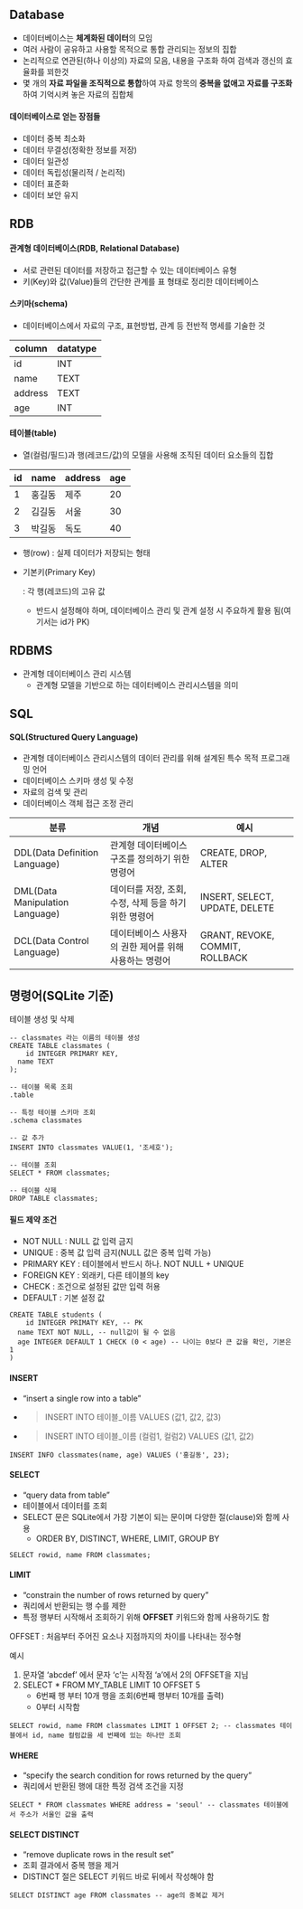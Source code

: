 ## Database

- 데이터베이스는 **체계화된 데이터**의 모임
- 여러 사람이 공유하고 사용할 목적으로 통합 관리되는 정보의 집합
- 논리적으로 연관된(하나 이상의) 자료의 모음, 내용을 구조화 하여 검색과 갱신의 효율화를 꾀한것
- 몇 개의 **자료 파일을 조직적으로 통합**하여 자료 항목의 **중복을 없애고** **자료를 구조화**하여 기억시켜 놓은 자료의 집합체



#### 데이터베이스로 얻는 장점들

- 데이터 중복 최소화
- 데이터 무결성(정확한 정보를 저장)
- 데이터 일관성
- 데이터 독립성(물리적 / 논리적)
- 데이터 표준화
- 데이터 보안 유지



## RDB

#### 관계형 데이터베이스(RDB, Relational Database)

- 서로 관련된 데이터를 저장하고 접근할 수 있는 데이터베이스 유형
- 키(Key)와 값(Value)들의 간단한 관계를 표 형태로 정리한 데이터베이스

#### 스키마(schema)

- 데이터베이스에서 자료의 구조, 표현방법, 관계 등 전반적 명세를 기술한 것

| column  | datatype |
| ------- | -------- |
| id      | INT      |
| name    | TEXT     |
| address | TEXT     |
| age     | INT      |

#### 테이블(table)

- 열(컬럼/필드)과 행(레코드/값)의 모델을 사용해 조직된 데이터 요소들의 집합

| id   | name   | address | age  |
| ---- | ------ | ------- | ---- |
| 1    | 홍길동 | 제주    | 20   |
| 2    | 김길동 | 서울    | 30   |
| 3    | 박길동 | 독도    | 40   |

- 행(row) : 실제 데이터가 저장되는 형태

- 기본키(Primary Key)

   

  : 각 행(레코드)의 고유 값

  - 반드시 설정해야 하며, 데이터베이스 관리 및 관계 설정 시 주요하게 활용 됨(여기서는 id가 PK)



## RDBMS

- 관계형 데이터베이스 관리 시스템
  - 관계형 모델을 기반으로 하는 데이터베이스 관리시스템을 의미



## SQL

#### SQL(Structured Query Language)

- 관계형 데이터베이스 관리시스템의 데이터 관리를 위해 설계된 특수 목적 프로그래밍 언어
- 데이터베이스 스키마 생성 및 수정
- 자료의 검색 및 관리
- 데이터베이스 객체 접근 조정 관리

| 분류                            | 개념                                                   | 예시                            |
| ------------------------------- | ------------------------------------------------------ | ------------------------------- |
| DDL(Data Definition Language)   | 관계형 데이터베이스 구조를 정의하기 위한 명령어        | CREATE, DROP, ALTER             |
| DML(Data Manipulation Language) | 데이터를 저장, 조회, 수정, 삭제 등을 하기 위한 명령어  | INSERT, SELECT, UPDATE, DELETE  |
| DCL(Data Control Language)      | 데이터베이스 사용자의 권한 제어를 위해 사용하는 명령어 | GRANT, REVOKE, COMMIT, ROLLBACK |



## 명령어(SQLite 기준)

테이블 생성 및 삭제

```sqlite
-- classmates 라는 이름의 테이블 생성
CREATE TABLE classmates (
	id INTEGER PRIMARY KEY,
  name TEXT
);

-- 테이블 목록 조회
.table

-- 특정 테이블 스키마 조회
.schema classmates

-- 값 추가
INSERT INTO classmates VALUE(1, '조세호');

-- 테이블 조회
SELECT * FROM classmates;

-- 테이블 삭제
DROP TABLE classmates;
```



#### 필드 제약 조건

- NOT NULL : NULL 값 입력 금지
- UNIQUE : 중복 값 입력 금지(NULL 값은 중복 입력 가능)
- PRIMARY KEY : 테이블에서 반드시 하나. NOT NULL + UNIQUE
- FOREIGN KEY : 외래키, 다른 테이블의 key
- CHECK : 조건으로 설정된 값만 입력 허용
- DEFAULT : 기본 설정 값

```sqlite
CREATE TABLE students (
	id INTEGER PRIMATY KEY, -- PK
  name TEXT NOT NULL, -- null값이 될 수 없음
  age INTEGER DEFAULT 1 CHECK (0 < age) -- 나이는 0보다 큰 값을 확인, 기본은 1
)
```



#### INSERT

- “insert a single row into a table”

- > INSERT INTO 테이블_이름 VALUES (값1, 값2, 값3)

- > INSERT INTO 테이블_이름 (컬럼1, 컬럼2) VALUES (값1, 값2)

```sqlite
INSERT INFO classmates(name, age) VALUES ('홍길동', 23);
```

#### SELECT

- “query data from table”
- 테이블에서 데이터를 조회
- SELECT 문은 SQLite에서 가장 기본이 되는 문이며 다양한 절(clause)와 함께 사용
  - ORDER BY, DISTINCT, WHERE, LIMIT, GROUP BY

```sqlite
SELECT rowid, name FROM classmates;
```

#### LIMIT

- “constrain the number of rows returned by query”
- 쿼리에서 반환되는 행 수를 제한
- 특정 행부터 시작해서 조회하기 위해 **OFFSET** 키워드와 함께 사용하기도 함

OFFSET : 처음부터 주어진 요소나 지점까지의 차이를 나타내는 정수형

예시

1. 문자열 ‘abcdef’ 에서 문자 ‘c’는 시작점 ‘a’에서 2의 OFFSET을 지님
2. SELECT * FROM MY_TABLE LIMIT 10 OFFSET 5
   - 6번째 행 부터 10개 행을 조회(6번째 행부터 10개를 출력)
   - 0부터 시작함

```sqlite
SELECT rowid, name FROM classmates LIMIT 1 OFFSET 2; -- classmates 테이블에서 id, name 컬럼값을 세 번째에 있는 하나만 조회
```

#### WHERE

- “specify the search condition for rows returned by the query”
- 쿼리에서 반환된 행에 대한 특정 검색 조건을 지정

```sqlite
SELECT * FROM classmates WHERE address = 'seoul' -- classmates 테이블에서 주소가 서울인 값을 출력 
```

#### SELECT DISTINCT

- “remove duplicate rows in the result set”
- 조회 결과에서 중복 행을 제거
- DISTINCT 절은 SELECT 키워드 바로 뒤에서 작성해야 함

```sqlite
SELECT DISTINCT age FROM classmates -- age의 중복값 제거
```
